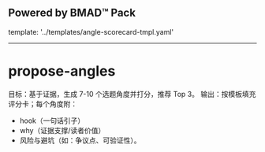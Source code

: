 ## Powered by BMAD™ Pack

template: '../templates/angle-scorecard-tmpl.yaml'

---

# propose-angles

目标：基于证据，生成 7-10 个选题角度并打分，推荐 Top 3。
输出：按模板填充评分卡；每个角度附：
- hook（一句话引子）
- why（证据支撑/读者价值）
- 风险与避坑（如：争议点、可验证性）。
